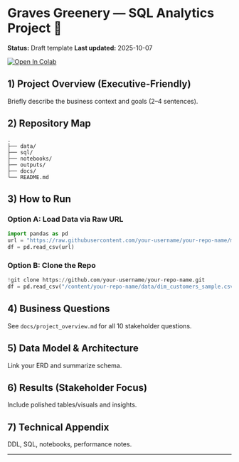 
# Graves Greenery — SQL Analytics Project 🌿

**Status:** Draft template
**Last updated:** 2025-10-07

[![Open In Colab](https://colab.research.google.com/assets/colab-badge.svg)](https://colab.research.google.com/github/danielsgraves/graves_greenery_analysis/blob/main/notebook/graves_greenery.ipynb)

## 1) Project Overview (Executive-Friendly)
Briefly describe the business context and goals (2–4 sentences).

## 2) Repository Map
```
.
├── data/
├── sql/
├── notebooks/
├── outputs/
├── docs/
└── README.md
```

## 3) How to Run
### Option A: Load Data via Raw URL
```python
import pandas as pd
url = "https://raw.githubusercontent.com/your-username/your-repo-name/main/data/dim_customers_sample.csv"
df = pd.read_csv(url)
```
### Option B: Clone the Repo
```python
!git clone https://github.com/your-username/your-repo-name.git
df = pd.read_csv("/content/your-repo-name/data/dim_customers_sample.csv")
```

## 4) Business Questions
See `docs/project_overview.md` for all 10 stakeholder questions.

## 5) Data Model & Architecture
Link your ERD and summarize schema.

## 6) Results (Stakeholder Focus)
Include polished tables/visuals and insights.

## 7) Technical Appendix
DDL, SQL, notebooks, performance notes.

---

